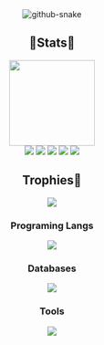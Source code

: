 <div align="center">
  <picture>
    <source media="(prefers-color-scheme: dark)" srcset="https://github.com/TalhaBruh/SyedTalhaHussain/blob/output/github-contribution-grid-snake-dark.svg" />
    <source media="(prefers-color-scheme: light)" srcset="https://github.com/TalhaBruh/SyedTalhaHussain/blob/output/github-contribution-grid-snake.svg" />
    <img alt="github-snake" src="github-snake.svg" />
  </picture></br>
</div>

<div align=center> 
  <h2>💖Stats💖</h2>
  <img height=150px src="https://streak-stats.demolab.com?user=TalhaBruh&theme=algolia"></br>
  <img src="https://github-profile-summary-cards.vercel.app/api/cards/profile-details?username=TalhaBruh&theme=algolia">
  <img src="https://github-profile-summary-cards.vercel.app/api/cards/repos-per-language?username=TalhaBruh&theme=algolia">
  <img src="https://github-profile-summary-cards.vercel.app/api/cards/most-commit-language?username=TalhaBruh&theme=algolia">
  <img src="https://github-profile-summary-cards.vercel.app/api/cards/stats?username=TalhaBruh&theme=algolia">
  <img src="https://github-profile-summary-cards.vercel.app/api/cards/productive-time?username=TalhaBruh&theme=algolia">
</div>

<div align=center>
  <h2>Trophies👑</h2>
  <img src = "https://github-profile-trophy.vercel.app/?username=TalhaBruh&theme=algolia&column=-1&rank=-?">
</div>

<div align=center>
  <h3>Programing Langs</h3>
    <img src="https://skillicons.dev/icons?i=python,cpp,cs,html,js,ts,css,vite,md,nodejs,express,php,lua,angular,react">
  <h3>Databases</h3>
   <img src="https://skillicons.dev/icons?i=mysql,postgresql,redis,sqlite">
  <h3>Tools</h3>
    <img src="https://skillicons.dev/icons?i=github,git,blender,vscode,visualstudio,arduino,cmake">
</div>


